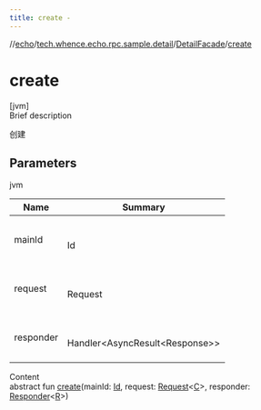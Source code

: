 ```yaml
---
title: create -
---
```

//[echo](../../index.md)/[tech.whence.echo.rpc.sample.detail](../index.md)/[DetailFacade](index.md)/[create](create.md)



# create  
[jvm]  
Brief description  


创建



## Parameters  
  
jvm  
  
|  Name|  Summary| 
|---|---|
| mainId| <br><br>Id<br><br>
| request| <br><br>Request<C><br><br>
| responder| <br><br>Handler<AsyncResult<Response<R>>><br><br>
  
  
Content  
abstract fun [create](create.md)(mainId: [Id](../../tech.whence.echo.rpc.request/-id/index.md), request: [Request](../../tech.whence.echo.rpc.request/-request/index.md)<[C](index.md)>, responder: [Responder](../../tech.whence.echo.rpc/index.md#tech.whence.echo.rpc/Responder///PointingToDeclaration/)<[R](index.md)>)  




